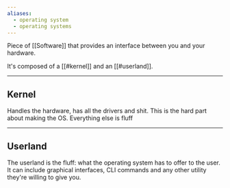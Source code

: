 ```yaml
---
aliases:
  - operating system
  - operating systems
---
```

Piece of [[Software]] that provides an interface between you and your hardware.

It's composed of a [[#kernel]] and an [[#userland]].

---

## Kernel

Handles the hardware, has all the drivers and shit.
This is the hard part about making the OS. Everything else is fluff

---

## Userland

The userland is the fluff: what the operating system has to offer to the user. It can include graphical interfaces, CLI commands and any other utility they're willing to give you.